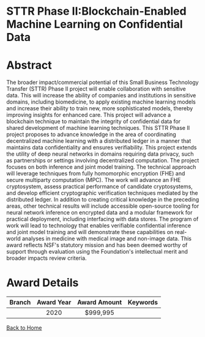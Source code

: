 
STTR Phase II:Blockchain-Enabled Machine Learning on Confidential Data
======================================================================

# Abstract


The broader impact/commercial potential of this Small Business Technology Transfer (STTR) Phase II project will enable collaboration with sensitive data. This will increase the ability of companies and institutions in sensitive domains, including biomedicine, to apply existing machine learning models and increase their ability to train new, more sophisticated models, thereby improving insights for enhanced care. This project will advance a blockchain technique to maintain the integrity of confidential data for shared development of machine learning techniques. This STTR Phase II project proposes to advance knowledge in the area of coordinating decentralized machine learning with a distributed ledger in a manner that maintains data confidentiality and ensures verifiability. This project extends the utility of deep neural networks in domains requiring data privacy, such as partnerships or settings involving decentralized computation. The project focuses on both inference and joint model training. The technical approach will leverage techniques from fully homomorphic encryption (FHE) and secure multiparty computation (MPC). The work will advance an FHE cryptosystem, assess practical performance of candidate cryptosystems, and develop efficient cryptographic verification techniques mediated by the distributed ledger. In addition to creating critical knowledge in the preceding areas, other technical results will include accessible open-source tooling for neural network inference on encrypted data and a modular framework for practical deployment, including interfacing with data stores. The program of work will lead to technology that enables verifiable confidential inference and joint model training and will demonstrate these capabilities on real-world analyses in medicine with medical image and non-image data. This award reflects NSF's statutory mission and has been deemed worthy of support through evaluation using the Foundation's intellectual merit and broader impacts review criteria.  

# Award Details

|Branch|Award Year|Award Amount|Keywords|
| :---: | :---: | :---: | :---: |
||2020|$999,995||
  
  


[Back to Home](https://github.com/chrischow/dod_sbir_awards/Reports/CC/#657)
